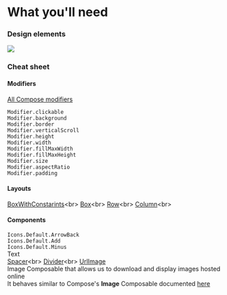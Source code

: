 # What you'll need

### Design elements

![](/Users/gabriel/AndroidStudioProjects/composeintro/app/src/main/references/details_screen_reference.jpg)

### Cheat sheet

#### Modifiers

[All Compose modifiers](https://developer.android.com/jetpack/compose/modifiers-list)

`Modifier.clickable`<br>
`Modifier.background`<br>
`Modifier.border`<br>
`Modifier.verticalScroll`<br>
`Modifier.height`<br>
`Modifier.width`<br>
`Modifier.fillMaxWidth`<br>
`Modifier.fillMaxHeight`<br>
`Modifier.size`<br>
`Modifier.aspectRatio`<br>
`Modifier.padding`<br>

#### Layouts

[BoxWithConstarints](https://developer.android.com/reference/kotlin/androidx/compose/foundation/layout/package-summary#BoxWithConstraints(androidx.compose.ui.Modifier,androidx.compose.ui.Alignment,kotlin.Boolean,kotlin.Function1))<br>
[Box](https://developer.android.com/reference/kotlin/androidx/compose/foundation/layout/package-summary#Box(androidx.compose.ui.Modifier))<br>
[Row](https://developer.android.com/reference/kotlin/androidx/compose/foundation/layout/package-summary#Row(androidx.compose.ui.Modifier,androidx.compose.foundation.layout.Arrangement.Horizontal,androidx.compose.ui.Alignment.Vertical,kotlin.Function1))<br>
[Column](https://developer.android.com/reference/kotlin/androidx/compose/foundation/layout/package-summary#Column(androidx.compose.ui.Modifier,androidx.compose.foundation.layout.Arrangement.Vertical,androidx.compose.ui.Alignment.Horizontal,kotlin.Function1))<br>

#### Components

`Icons.Default.ArrowBack`<br>
`Icons.Default.Add`<br>
`Icons.Default.Minus`<br>
Text<br>
[Spacer](https://developer.android.com/reference/kotlin/androidx/compose/foundation/layout/package-summary#Spacer(androidx.compose.ui.Modifier))<br>
[Divider](https://developer.android.com/reference/kotlin/androidx/compose/material3/package-summary#Divider(androidx.compose.ui.Modifier,androidx.compose.ui.unit.Dp,androidx.compose.ui.graphics.Color))<br>
[UrlImage](/Users/gabriel/AndroidStudioProjects/composeintro/app/src/main/java/com/google/composeintro/ui/common/UrlImage.kt)<br>
Image Composable that allows us to download and display images hosted online<br>
It behaves similar to Compose's **Image** Composable
documented [here](https://developer.android.com/reference/kotlin/androidx/compose/foundation/package-summary#Image(androidx.compose.ui.graphics.painter.Painter,kotlin.String,androidx.compose.ui.Modifier,androidx.compose.ui.Alignment,androidx.compose.ui.layout.ContentScale,kotlin.Float,androidx.compose.ui.graphics.ColorFilter))
